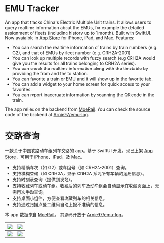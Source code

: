 # EMU Tracker

An app that tracks China's Electric Multiple Unit trains. It allows users to query realtime information about the EMUs, for example the detailed assignment of fleets (including history up to 1 month). Built with SwiftUI. Now avaialble in [App Store](https://apps.apple.com/us/app/%E5%8A%A8%E8%BD%A6%E7%BB%84%E4%BA%A4%E8%B7%AF%E6%9F%A5%E8%AF%A2/id1471687297) for iPhone, iPad, and Mac. Features:

- You can search the realtime information of trains by train numbers (e.g. G2), and that of EMUs by fleet number (e.g. CRH2A-2001).
- You can look up multiple records with fuzzy search (e.g CRH2A would give you the results for all trains belonging to CRH2A series).
- You can check the realtime information along with the timetable by providing the from and the to station.
- You can favorite a train or EMU and it will show up in the favorite tab.
- You can add a widget to your home screen for quick access to your favorites.
- You can report inaccruate information by scanning the QR code in the train.

The app relies on the backend from [MoeRail](https://moerail.ml). You can check the source code of the backend at [Arnie97/emu-log](https://github.com/Arnie97/emu-log).

# 交路查询

一款关于中国铁路动车组列车交路的 app。基于 SwiftUI 开发。现已上架 [App Store](https://apps.apple.com/cn/app/%E5%8A%A8%E8%BD%A6%E7%BB%84%E4%BA%A4%E8%B7%AF%E6%9F%A5%E8%AF%A2/id1471687297)，可用于 iPhone、iPad，及 Mac。

- 支持精确车次（如 G2）或车组号（如 CRH2A-2001）查询。
- 支持模糊查询（如 CRH2A，显示 CRH2A 系列所有车辆的运用信息）。
- 支持时刻表查询（提供到发站）。
- 支持收藏列车或动车组。收藏后的列车及动车组会自动显示在收藏页面上，无需再次手动查询。
- 支持桌面小组件，方便查看收藏列车的相关信息。
- 支持通过扫描点餐二维码自动上报不准确的信息。

本 app 数据来自 [MoeRail](https://moerail.ml)。 其源码开放于 [Arnie97/emu-log](https://github.com/Arnie97/emu-log)。

![](https://user-images.githubusercontent.com/12138874/148732779-38ef27ff-f9f1-42bd-a5da-7414bae21530.png)  |  ![](https://user-images.githubusercontent.com/12138874/148732799-8b738924-53bd-4f37-8c8b-8140288d893d.png)
:-------------------------:|:-------------------------:
![](https://user-images.githubusercontent.com/12138874/148732811-c392cd59-40af-400b-9b8c-96ae9936969f.png)  |  ![](https://user-images.githubusercontent.com/12138874/148732818-d017da06-4053-457b-ad4f-f8f21b90d887.png)
